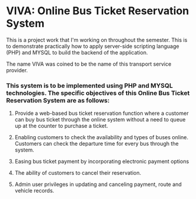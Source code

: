 # VIVA: Online Bus Ticket Reservation System

This is a project work that I'm working on throughout the semester. This is to demonstrate practically how to apply server-side scripting language (PHP)
and MYSQL to build the backend of the application.

The name VIVA was coined to be the name of this transport service provider. 

### This system is to be implemented using PHP and MYSQL technologies. The specific objectives of this Online Bus Ticket Reservation System are as follows:

1. Provide a web-based bus ticket reservation function where a customer can buy bus ticket through the online system without a need to queue up at the counter to purchase a ticket.

2. Enabling customers to check the availability and types of buses online. Customers can check the departure time for every bus through the system.

3. Easing bus ticket payment by incorporating electronic payment options

4. The ability of customers to cancel their reservation.

5. Admin user privileges in updating and canceling payment, route and vehicle records.

